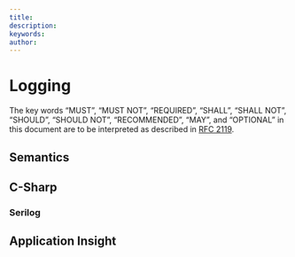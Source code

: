 ```yaml
---
title: 
description: 
keywords: 
author: 
---
```

# Logging

The key words “MUST”, “MUST NOT”, “REQUIRED”, “SHALL”, “SHALL NOT”, “SHOULD”, “SHOULD NOT”,
“RECOMMENDED”, “MAY”, and “OPTIONAL” in this document are to be interpreted as described in
[RFC 2119](https://tools.ietf.org/html/rfc2119).

## Semantics

## C-Sharp

### Serilog

## Application Insight